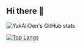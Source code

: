## Hi there 👋

![YakAliOen's GitHub stats](https://github-readme-stats.vercel.app/api?username=YakAliOen&show_icons=true&theme=transparent)

[![Top Langs](https://github-readme-stats.vercel.app/api/top-langs/?username=YakAliOen)](https://github.com/YakAliOen/github-readme-stats)

<!--
**YakAliOen/YakAliOen** is a ✨ _special_ ✨ repository because its `README.md` (this file) appears on your GitHub profile.

Here are some ideas to get you started:

- 🔭 I’m currently working on ...
- 🌱 I’m currently learning ...
- 👯 I’m looking to collaborate on ...
- 🤔 I’m looking for help with ...
- 💬 Ask me about ...
- 📫 How to reach me: ...
- 😄 Pronouns: ...
- ⚡ Fun fact: ...
-->
